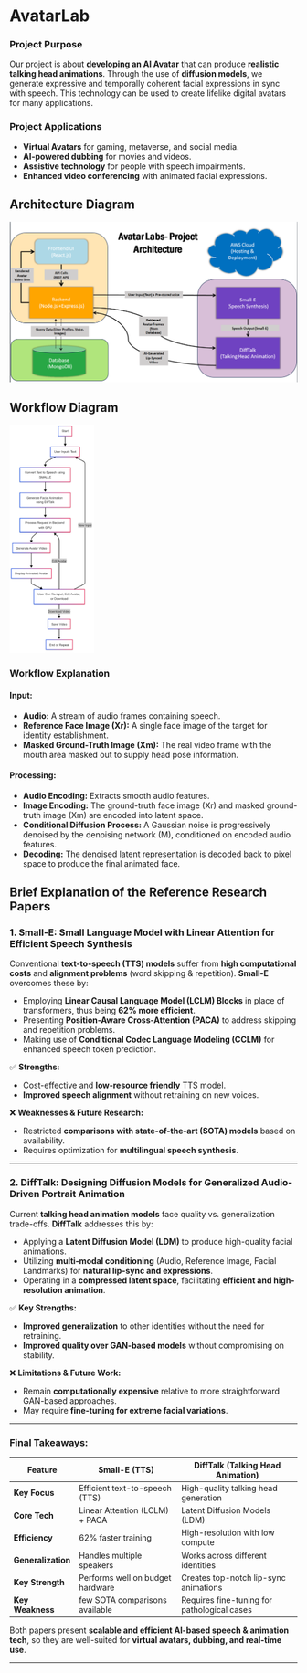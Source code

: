 # AvatarLab

### Project Purpose
Our project is about **developing an AI Avatar** that can produce **realistic talking head animations**. Through the use of **diffusion models**, we generate expressive and temporally coherent facial expressions in sync with speech. This technology can be used to create lifelike digital avatars for many applications.

### Project Applications
- **Virtual Avatars** for gaming, metaverse, and social media.
- **AI-powered dubbing** for movies and videos.  
- **Assistive technology** for people with speech impairments.  
- **Enhanced video conferencing** with animated facial expressions.  

## Architecture Diagram  
![Architecture Diagram](images/Architecture.png)  
  

## Workflow Diagram  
<img src="images/FlowChart.png" alt="Project Workflow" height="400"/>


### Workflow Explanation
#### **Input:**
- **Audio:** A stream of audio frames containing speech.
- **Reference Face Image (Xr):** A single face image of the target for identity establishment.
- **Masked Ground-Truth Image (Xm):** The real video frame with the mouth area masked out to supply head pose information.

#### **Processing:**
- **Audio Encoding:** Extracts smooth audio features.
- **Image Encoding:** The ground-truth face image (Xr) and masked ground-truth image (Xm) are encoded into latent space.
- **Conditional Diffusion Process:** A Gaussian noise is progressively denoised by the denoising network (M), conditioned on encoded audio features.
- **Decoding:** The denoised latent representation is decoded back to pixel space to produce the final animated face.

##  Brief Explanation of the Reference Research Papers

### **1. Small-E: Small Language Model with Linear Attention for Efficient Speech Synthesis**
Conventional **text-to-speech (TTS) models** suffer from **high computational costs** and **alignment problems** (word skipping & repetition). **Small-E** overcomes these by:
- Employing **Linear Causal Language Model (LCLM) Blocks** in place of transformers, thus being **62% more efficient**.
- Presenting **Position-Aware Cross-Attention (PACA)** to address skipping and repetition problems.  
- Making use of **Conditional Codec Language Modeling (CCLM)** for enhanced speech token prediction.

✅ **Strengths:**  
- Cost-effective and **low-resource friendly** TTS model.  
- **Improved speech alignment** without retraining on new voices.

❌ **Weaknesses & Future Research:**  
- Restricted **comparisons with state-of-the-art (SOTA) models** based on availability.
- Requires optimization for **multilingual speech synthesis**.

---

### **2. DiffTalk: Designing Diffusion Models for Generalized Audio-Driven Portrait Animation**
Current **talking head animation models** face quality vs. generalization trade-offs. **DiffTalk** addresses this by:
- Applying a **Latent Diffusion Model (LDM)** to produce high-quality facial animations.
- Utilizing **multi-modal conditioning** (Audio, Reference Image, Facial Landmarks) for **natural lip-sync and expressions**.
- Operating in a **compressed latent space**, facilitating **efficient and high-resolution animation**.

✅ **Key Strengths:**
- **Improved generalization** to other identities without the need for retraining.
- **Improved quality over GAN-based models** without compromising on stability.

❌ **Limitations & Future Work:**
- Remain **computationally expensive** relative to more straightforward GAN-based approaches.
- May require **fine-tuning for extreme facial variations**.

--- 

### **Final Takeaways:**

| Feature         | **Small-E (TTS)** | **DiffTalk (Talking Head Animation)** |
|----------------|------------------|--------------------------------------|
| **Key Focus**  | Efficient text-to-speech (TTS) | High-quality talking head generation |
| **Core Tech**  | Linear Attention (LCLM) + PACA | Latent Diffusion Models (LDM) |
| **Efficiency** | 62% faster training | High-resolution with low compute |
| **Generalization** | Handles multiple speakers | Works across different identities |
| **Key Strength** | Performs well on budget hardware | Creates top-notch lip-sync animations |
| **Key Weakness** | few SOTA comparisons available | Requires fine-tuning for pathological cases |

Both papers present **scalable and efficient AI-based speech & animation tech**, so they are well-suited for **virtual avatars, dubbing, and real-time use**. 

---